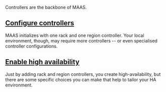 <!-- "How to manage controllers" -->
Controllers are the backbone of MAAS.

## [Configure controllers](/t/how-to-configure-controllers/5172)

MAAS initializes with one rack and one region controller.  Your local environment, though, may require more controllers -- or even specialised controller configurations.

## [Enable high availability](/t/-how-to-enable-high-availability/5120)

Just by adding rack and region controllers, you create high-availability, but there are some specific choices you can make that help to tailor your HA environment.